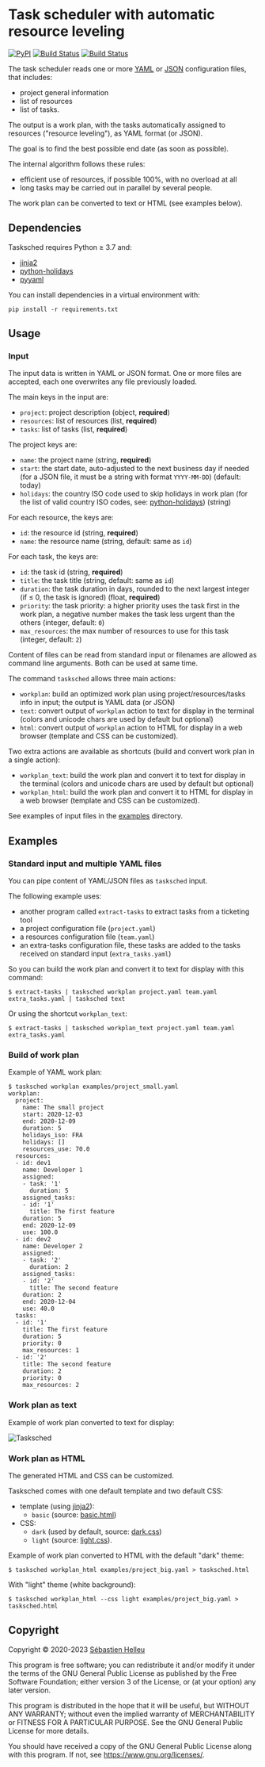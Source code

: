 # Task scheduler with automatic resource leveling

[![PyPI](https://img.shields.io/pypi/v/tasksched.svg)](https://pypi.org/project/tasksched/)
[![Build Status](https://github.com/tasksched/tasksched/workflows/CI/badge.svg)](https://github.com/tasksched/tasksched/actions?query=workflow%3A%22CI%22)
[![Build Status](https://github.com/tasksched/tasksched/workflows/CodeQL/badge.svg)](https://github.com/tasksched/tasksched/actions?query=workflow%3A%22CodeQL%22)

The task scheduler reads one or more [YAML](https://yaml.org/spec/) or [JSON](https://tools.ietf.org/html/rfc8259)
configuration files, that includes:

- project general information
- list of resources
- list of tasks.

The output is a work plan, with the tasks automatically assigned to resources
("resource leveling"), as YAML format (or JSON).

The goal is to find the best possible end date (as soon as possible).

The internal algorithm follows these rules:

- efficient use of resources, if possible 100%, with no overload at all
- long tasks may be carried out in parallel by several people.

The work plan can be converted to text or HTML (see examples below).

## Dependencies

Tasksched requires Python ≥ 3.7 and:

- [jinja2](https://pypi.org/project/Jinja2/)
- [python-holidays](https://pypi.org/project/holidays/)
- [pyyaml](https://pypi.org/project/PyYAML/)

You can install dependencies in a virtual environment with:

```
pip install -r requirements.txt
```

## Usage

### Input

The input data is written in YAML or JSON format.
One or more files are accepted, each one overwrites any file previously loaded.

The main keys in the input are:

- `project`: project description (object, **required**)
- `resources`: list of resources (list, **required**)
- `tasks`: list of tasks (list, **required**)

The project keys are:

- `name`: the project name (string, **required**)
- `start`: the start date, auto-adjusted to the next business day if needed (for a JSON file, it must be a string with format `YYYY-MM-DD`) (default: today)
- `holidays`: the country ISO code used to skip holidays in work plan (for the list of valid country ISO codes, see: [python-holidays](https://pypi.org/project/holidays/)) (string)

For each resource, the keys are:

- `id`: the resource id (string, **required**)
- `name`: the resource name (string, default: same as `id`)

For each task, the keys are:

- `id`: the task id (string, **required**)
- `title`: the task title (string, default: same as `id`)
- `duration`: the task duration in days, rounded to the next largest integer (if ≤ 0, the task is ignored) (float, **required**)
- `priority`: the task priority: a higher priority uses the task first in the work plan, a negative number makes the task less urgent than the others (integer, default: `0`)
- `max_resources`: the max number of resources to use for this task (integer, default: `2`)

Content of files can be read from standard input or filenames are allowed as
command line arguments. Both can be used at same time.

The command `tasksched` allows three main actions:

- `workplan`: build an optimized work plan using project/resources/tasks info
  in input; the output is YAML data (or JSON)
- `text`: convert output of `workplan` action to text for display in the terminal
  (colors and unicode chars are used by default but optional)
- `html`: convert output of `workplan` action to HTML for display in a web browser
  (template and CSS can be customized).

Two extra actions are available as shortcuts (build and convert work plan in a single action):

- `workplan_text`: build the work plan and convert it to text for display in the terminal
  (colors and unicode chars are used by default but optional)
- `workplan_html`: build the work plan and convert it to HTML for display in a web browser
  (template and CSS can be customized).

See examples of input files in the [examples](examples/) directory.

## Examples

### Standard input and multiple YAML files

You can pipe content of YAML/JSON files as `tasksched` input.

The following example uses:

- another program called `extract-tasks` to extract tasks from a ticketing tool
- a project configuration file (`project.yaml`)
- a resources configuration file (`team.yaml`)
- an extra-tasks configuration file, these tasks are added to the tasks received
  on standard input (`extra_tasks.yaml`)

So you can build the work plan and convert it to text for display with this command:

```
$ extract-tasks | tasksched workplan project.yaml team.yaml extra_tasks.yaml | tasksched text
```

Or using the shortcut `workplan_text`:

```
$ extract-tasks | tasksched workplan_text project.yaml team.yaml extra_tasks.yaml
```

### Build of work plan

Example of YAML work plan:

```
$ tasksched workplan examples/project_small.yaml
workplan:
  project:
    name: The small project
    start: 2020-12-03
    end: 2020-12-09
    duration: 5
    holidays_iso: FRA
    holidays: []
    resources_use: 70.0
  resources:
  - id: dev1
    name: Developer 1
    assigned:
    - task: '1'
      duration: 5
    assigned_tasks:
    - id: '1'
      title: The first feature
    duration: 5
    end: 2020-12-09
    use: 100.0
  - id: dev2
    name: Developer 2
    assigned:
    - task: '2'
      duration: 2
    assigned_tasks:
    - id: '2'
      title: The second feature
    duration: 2
    end: 2020-12-04
    use: 40.0
  tasks:
  - id: '1'
    title: The first feature
    duration: 5
    priority: 0
    max_resources: 1
  - id: '2'
    title: The second feature
    duration: 2
    priority: 0
    max_resources: 2
```

### Work plan as text

Example of work plan converted to text for display:

![Tasksched](screenshots/tasksched.png)

### Work plan as HTML

The generated HTML and CSS can be customized.

Tasksched comes with one default template and two default CSS:

- template (using [jinja2](https://pypi.org/project/Jinja2/)):
  - `basic` (source: [basic.html](tasksched/data/html/basic.html))
- CSS:
  - `dark` (used by default, source: [dark.css](tasksched/data/css/dark.css))
  - `light` (source: [light.css](tasksched/data/css/light.css)).

Example of work plan converted to HTML with the default "dark" theme:

```
$ tasksched workplan_html examples/project_big.yaml > tasksched.html
```

With "light" theme (white background):

```
$ tasksched workplan_html --css light examples/project_big.yaml > tasksched.html
```

## Copyright

Copyright © 2020-2023 [Sébastien Helleu](https://github.com/flashcode)

This program is free software; you can redistribute it and/or modify
it under the terms of the GNU General Public License as published by
the Free Software Foundation; either version 3 of the License, or
(at your option) any later version.

This program is distributed in the hope that it will be useful,
but WITHOUT ANY WARRANTY; without even the implied warranty of
MERCHANTABILITY or FITNESS FOR A PARTICULAR PURPOSE.  See the
GNU General Public License for more details.

You should have received a copy of the GNU General Public License
along with this program.  If not, see <https://www.gnu.org/licenses/>.
